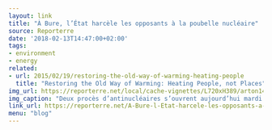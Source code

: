 ```yaml
---
layout: link
title: "À Bure, l’État harcèle les opposants à la poubelle nucléaire"
source: Reporterre
date: '2018-02-13T14:47:00+02:00'
tags:
- environment
- energy
related:
- url: 2015/02/19/restoring-the-old-way-of-warming-heating-people
  title: "Restoring the Old Way of Warming: Heating People, not Places"
img_url: https://reporterre.net/local/cache-vignettes/L720xH389/arton14065-36875.png
img_caption: "Deux procès d’antinucléaires s’ouvrent aujourd’hui mardi à Bar-le-Duc. Ils sont l’écume de vagues répétées d’inculpation sous les prétextes les plus divers. L’objectif de cette stratégie judiciaire est de faire taire les opposants à la poubelle nucléaire de Bure."
link_url: https://reporterre.net/A-Bure-l-Etat-harcele-les-opposants-a-la-poubelle-nucleaire
menu: "blog"
---
```

